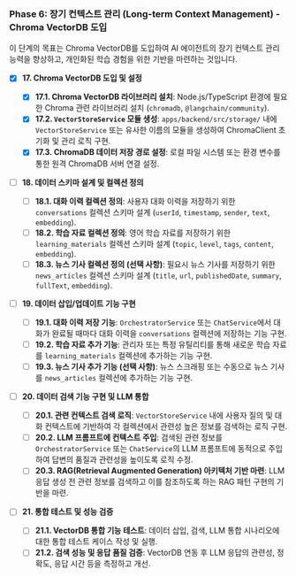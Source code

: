 ### Phase 6: 장기 컨텍스트 관리 (Long-term Context Management) - Chroma VectorDB 도입

이 단계의 목표는 Chroma VectorDB를 도입하여 AI 에이전트의 장기 컨텍스트 관리 능력을 향상하고, 개인화된 학습 경험을 위한 기반을 마련하는 것입니다.

- [x] **17. Chroma VectorDB 도입 및 설정**

  - [x] **17.1. Chroma VectorDB 라이브러리 설치**: Node.js/TypeScript 환경에 필요한 Chroma 관련 라이브러리 설치 (`chromadb`, `@langchain/community`).
  - [x] **17.2. `VectorStoreService` 모듈 생성**: `apps/backend/src/storage/` 내에 `VectorStoreService` 또는 유사한 이름의 모듈을 생성하여 ChromaClient 초기화 및 관리 로직 구현.
  - [x] **17.3. ChromaDB 데이터 저장 경로 설정**: 로컬 파일 시스템 또는 환경 변수를 통한 원격 ChromaDB 서버 연결 설정.

- [ ] **18. 데이터 스키마 설계 및 컬렉션 정의**

  - [ ] **18.1. 대화 이력 컬렉션 정의**: 사용자 대화 이력을 저장하기 위한 `conversations` 컬렉션 스키마 설계 (`userId`, `timestamp`, `sender`, `text`, `embedding`).
  - [ ] **18.2. 학습 자료 컬렉션 정의**: 영어 학습 자료를 저장하기 위한 `learning_materials` 컬렉션 스키마 설계 (`topic`, `level`, `tags`, `content`, `embedding`).
  - [ ] **18.3. 뉴스 기사 컬렉션 정의 (선택 사항)**: 필요시 뉴스 기사를 저장하기 위한 `news_articles` 컬렉션 스키마 설계 (`title`, `url`, `publishedDate`, `summary`, `fullText`, `embedding`).

- [ ] **19. 데이터 삽입/업데이트 기능 구현**

  - [ ] **19.1. 대화 이력 저장 기능**: `OrchestratorService` 또는 `ChatService`에서 대화가 완료될 때마다 대화 이력을 `conversations` 컬렉션에 저장하는 기능 구현.
  - [ ] **19.2. 학습 자료 추가 기능**: 관리자 또는 특정 유틸리티를 통해 새로운 학습 자료를 `learning_materials` 컬렉션에 추가하는 기능 구현.
  - [ ] **19.3. 뉴스 기사 추가 기능 (선택 사항)**: 뉴스 스크래핑 또는 수동으로 뉴스 기사를 `news_articles` 컬렉션에 추가하는 기능 구현.

- [ ] **20. 데이터 검색 기능 구현 및 LLM 통합**

  - [ ] **20.1. 관련 컨텍스트 검색 로직**: `VectorStoreService` 내에 사용자 질의 및 대화 컨텍스트에 기반하여 각 컬렉션에서 관련성 높은 정보를 검색하는 로직 구현.
  - [ ] **20.2. LLM 프롬프트에 컨텍스트 주입**: 검색된 관련 정보를 `OrchestratorService` 또는 `ChatService`의 LLM 프롬프트에 동적으로 주입하여 답변의 품질과 관련성을 높이도록 로직 수정.
  - [ ] **20.3. RAG(Retrieval Augmented Generation) 아키텍처 기반 마련**: LLM 응답 생성 전 관련 정보를 검색하고 이를 참조하도록 하는 RAG 패턴 구현의 기반을 마련.

- [ ] **21. 통합 테스트 및 성능 검증**
  - [ ] **21.1. VectorDB 통합 기능 테스트**: 데이터 삽입, 검색, LLM 통합 시나리오에 대한 통합 테스트 케이스 작성 및 실행.
  - [ ] **21.2. 검색 성능 및 응답 품질 검증**: VectorDB 연동 후 LLM 응답의 관련성, 정확도, 응답 시간 등을 측정하고 개선.
